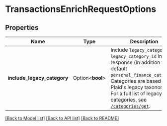 # TransactionsEnrichRequestOptions

## Properties

Name | Type | Description | Notes
------------ | ------------- | ------------- | -------------
**include_legacy_category** | Option<**bool**> | Include `legacy_category` and `legacy_category_id` in the response (in addition to the default `personal_finance_category`).  Categories are based on Plaid's legacy taxonomy. For a full list of legacy categories, see [`/categories/get`](https://plaid.com/docs/api/products/transactions/#categoriesget). | [optional][default to false]

[[Back to Model list]](../README.md#documentation-for-models) [[Back to API list]](../README.md#documentation-for-api-endpoints) [[Back to README]](../README.md)


